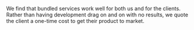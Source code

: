 We find that bundled services work well for both us and for the clients.
Rather than having development drag on and on with no results, we quote the
client a one-time cost to get their product to market.
